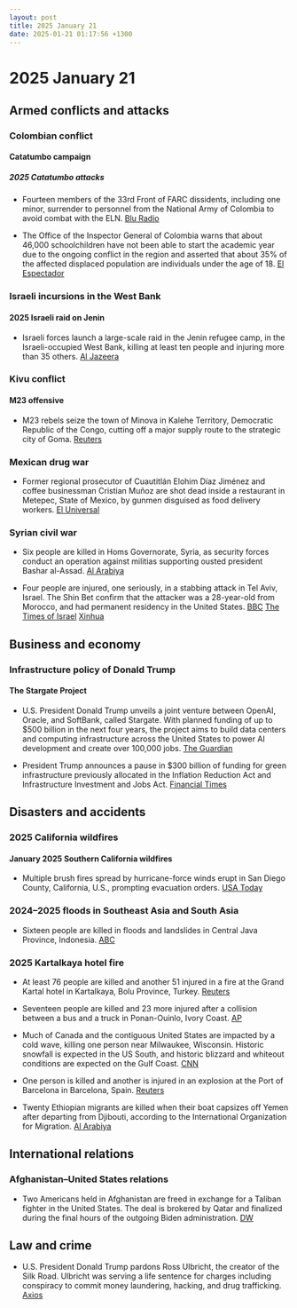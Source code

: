 ```yaml
---
layout: post
title: 2025 January 21
date: 2025-01-21 01:17:56 +1300
---
```


# 2025 January 21

## Armed conflicts and attacks

### Colombian conflict

#### Catatumbo campaign

##### 2025 Catatumbo attacks

- Fourteen members of the 33rd Front of FARC dissidents, including one minor, surrender to personnel from the National Army of Colombia to avoid combat with the ELN. [Blu Radio](https://www.bluradio.com/nacion/14-disidentes-de-las-farc-se-entregaron-en-medio-de-guerra-contra-eln-en-catatumbo-rg10)

- The Office of the Inspector General of Colombia warns that about 46,000 schoolchildren have not been able to start the academic year due to the ongoing conflict in the region and asserted that about 35% of the affected displaced population are individuals under the age of 18. [El Espectador](https://www.elespectador.com/judicial/alrededor-de-46000-ninos-se-quedaron-sin-ir-a-clase-en-el-catatumbo/)

### Israeli incursions in the West Bank

#### 2025 Israeli raid on Jenin

- Israeli forces launch a large-scale raid in the Jenin refugee camp, in the Israeli-occupied West Bank, killing at least ten people and injuring more than 35 others. [Al Jazeera](https://www.aljazeera.com/news/2025/1/21/israeli-army-launches-deadly-attack-on-jenin-refugee-camp-in-west-bank)

### Kivu conflict

#### M23 offensive

- M23 rebels seize the town of Minova in Kalehe Territory, Democratic Republic of the Congo, cutting off a major supply route to the strategic city of Goma. [Reuters](https://www.reuters.com/world/africa/congos-m23-rebels-seize-eastern-town-minova-2025-01-21/)

### Mexican drug war

- Former regional prosecutor of Cuautitlán Elohim Díaz Jiménez and coffee businessman Cristian Muñoz are shot dead inside a restaurant in Metepec, State of Mexico, by gunmen disguised as food delivery workers. [El Universal](https://www.eluniversal.com.mx/metropoli/exfiscal-regional-de-cuautitlan-es-asesinado-en-metepec/)

### Syrian civil war

- Six people are killed in Homs Governorate, Syria, as security forces conduct an operation against militias supporting ousted president Bashar al-Assad. [Al Arabiya](https://english.alarabiya.net/News/middle-east/2025/01/21/six-killed-as-syria-security-forces-launch-sweep-in-homs-province)

- Four people are injured, one seriously, in a stabbing attack in Tel Aviv, Israel. The Shin Bet confirm that the attacker was a 28-year-old from Morocco, and had permanent residency in the United States. [BBC](https://www.bbc.com/news/articles/cp8qv8gz1m3o) [The Times of Israel](https://www.timesofisrael.com/liveblog_entry/one-seriously-wounded-in-suspected-tel-aviv-stabbing-attack-medics/) [Xinhua](https://english.news.cn/20250122/ba124e01edd14f35a96912817adf637a/c.html)

## Business and economy

### Infrastructure policy of Donald Trump

#### The Stargate Project

- U.S. President Donald Trump unveils a joint venture between OpenAI, Oracle, and SoftBank, called Stargate. With planned funding of up to $500 billion in the next four years, the project aims to build data centers and computing infrastructure across the United States to power AI development and create over 100,000 jobs. [The Guardian](https://www.theguardian.com/technology/2025/jan/22/trump-ai-investment-tech-ceos)

- President Trump announces a pause in $300 billion of funding for green infrastructure previously allocated in the Inflation Reduction Act and Infrastructure Investment and Jobs Act. [Financial Times](https://www.ft.com/content/fcaf50dc-6779-44d2-a7fa-264df798a4c1)

## Disasters and accidents

### 2025 California wildfires

#### January 2025 Southern California wildfires

- Multiple brush fires spread by hurricane-force winds erupt in San Diego County, California, U.S., prompting evacuation orders. [USA Today](https://www.usatoday.com/story/news/nation/2025/01/21/california-wildfires-san-diego-los-angeles/77844651007/)

### 2024–2025 floods in Southeast Asia and South Asia

- Sixteen people are killed in floods and landslides in Central Java Province, Indonesia. [ABC](https://abcnews.go.com/International/wireStory/landslides-flash-floods-indonesias-java-island-leave-16-117929532)

### 2025 Kartalkaya hotel fire

- At least 76 people are killed and another 51 injured in a fire at the Grand Kartal hotel in Kartalkaya, Bolu Province, Turkey. [Reuters](https://www.reuters.com/world/middle-east/six-dead-31-injured-ski-resort-hotel-fire-turkey-state-broadcaster-says-2025-01-21/)

- Seventeen people are killed and 23 more injured after a collision between a bus and a truck in Ponan-Ouinlo, Ivory Coast. [AP](https://apnews.com/article/ivory-coast-crash-ponan-ouinlo-f357f4bff556a9802c21834f005e5363)

- Much of Canada and the contiguous United States are impacted by a cold wave, killing one person near Milwaukee, Wisconsin. Historic snowfall is expected in the US South, and historic blizzard and whiteout conditions are expected on the Gulf Coast. [CNN](https://www.cnn.com/2025/01/21/weather/winter-storm-south-tuesday-hnk/index.html)

- One person is killed and another is injured in an explosion at the Port of Barcelona in Barcelona, Spain. [Reuters](https://www.reuters.com/world/europe/blast-spains-barcelona-port-kills-one-person-emergency-services-say-2025-01-21/)

- Twenty Ethiopian migrants are killed when their boat capsizes off Yemen after departing from Djibouti, according to the International Organization for Migration. [Al Arabiya](https://english.alarabiya.net/News/middle-east/2025/01/21/boat-capsized-off-yemen-killing-20-ethiopian-migrants-iom-says)

## International relations

### Afghanistan–United States relations

- Two Americans held in Afghanistan are freed in exchange for a Taliban fighter in the United States. The deal is brokered by Qatar and finalized during the final hours of the outgoing Biden administration. [DW](https://www.dw.com/en/taliban-say-2-americans-released-in-prisoner-swap/a-71357642)

## Law and crime

- U.S. President Donald Trump pardons Ross Ulbricht, the creator of the Silk Road. Ulbricht was serving a life sentence for charges including conspiracy to commit money laundering, hacking, and drug trafficking. [Axios](https://www.axios.com/2025/01/22/trump-ross-ulbricht-silk-road)